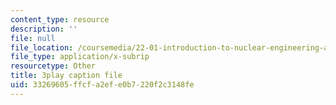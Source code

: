 ```yaml
---
content_type: resource
description: ''
file: null
file_location: /coursemedia/22-01-introduction-to-nuclear-engineering-and-ionizing-radiation-fall-2016/33269605ffcfa2efe0b7220f2c3148fe_b2VMwG1MTHg.srt
file_type: application/x-subrip
resourcetype: Other
title: 3play caption file
uid: 33269605-ffcf-a2ef-e0b7-220f2c3148fe
---
```

